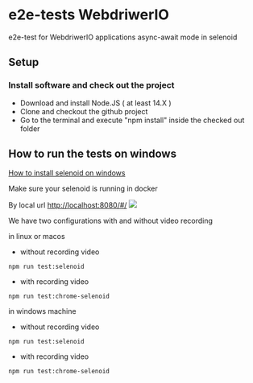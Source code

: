 # e2e-tests WebdriwerIO

e2e-test for WebdriwerIO applications async-await mode in selenoid

## Setup

### Install software and check out the project

- Download and install Node.JS ( at least 14.X )
- Clone and checkout the github project
- Go to the terminal and execute "npm install" inside the checked out folder

## How to run the tests on windows

[How to install selenoid on windows](help/)

Make sure your selenoid is running in docker

By local url <http://localhost:8080/#/>
![](https://i.imgur.com/TXP9fi3.png)

We have two configurations with and without video recording

in linux or macos

- without recording video

```Console
npm run test:selenoid
```

- with recording video

```Console
npm run test:chrome-selenoid
```

in windows machine

- without recording video

```Console
npm run test:selenoid
```

- with recording video

```Console
npm run test:chrome-selenoid
```
